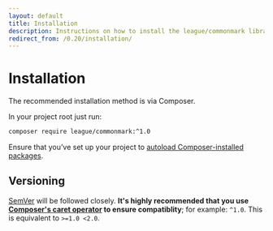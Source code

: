 ```yaml
---
layout: default
title: Installation
description: Instructions on how to install the league/commonmark library
redirect_from: /0.20/installation/
---
```


# Installation

The recommended installation method is via Composer.

In your project root just run:

~~~bash
composer require league/commonmark:^1.0
~~~

Ensure that you’ve set up your project to [autoload Composer-installed packages](https://getcomposer.org/doc/00-intro.md#autoloading).

## Versioning

[SemVer](http://semver.org/) will be followed closely.  **It's highly recommended that you use [Composer's caret operator](https://getcomposer.org/doc/articles/versions.md#caret) to ensure compatiblity**; for example: `^1.0`.  This is equivalent to `>=1.0 <2.0`.
